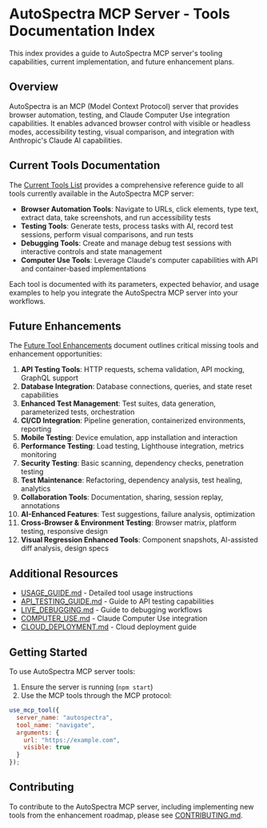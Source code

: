 # AutoSpectra MCP Server - Tools Documentation Index

This index provides a guide to AutoSpectra MCP server's tooling capabilities, current implementation, and future enhancement plans.

## Overview

AutoSpectra is an MCP (Model Context Protocol) server that provides browser automation, testing, and Claude Computer Use integration capabilities. It enables advanced browser control with visible or headless modes, accessibility testing, visual comparison, and integration with Anthropic's Claude AI capabilities.

## Current Tools Documentation

The [Current Tools List](CURRENT_TOOLS_LIST.md) provides a comprehensive reference guide to all tools currently available in the AutoSpectra MCP server:

- **Browser Automation Tools**: Navigate to URLs, click elements, type text, extract data, take screenshots, and run accessibility tests
- **Testing Tools**: Generate tests, process tasks with AI, record test sessions, perform visual comparisons, and run tests
- **Debugging Tools**: Create and manage debug test sessions with interactive controls and state management
- **Computer Use Tools**: Leverage Claude's computer capabilities with API and container-based implementations

Each tool is documented with its parameters, expected behavior, and usage examples to help you integrate the AutoSpectra MCP server into your workflows.

## Future Enhancements

The [Future Tool Enhancements](FUTURE_TOOL_ENHANCEMENTS.md) document outlines critical missing tools and enhancement opportunities:

1. **API Testing Tools**: HTTP requests, schema validation, API mocking, GraphQL support
2. **Database Integration**: Database connections, queries, and state reset capabilities
3. **Enhanced Test Management**: Test suites, data generation, parameterized tests, orchestration
4. **CI/CD Integration**: Pipeline generation, containerized environments, reporting
5. **Mobile Testing**: Device emulation, app installation and interaction
6. **Performance Testing**: Load testing, Lighthouse integration, metrics monitoring
7. **Security Testing**: Basic scanning, dependency checks, penetration testing
8. **Test Maintenance**: Refactoring, dependency analysis, test healing, analytics
9. **Collaboration Tools**: Documentation, sharing, session replay, annotations
10. **AI-Enhanced Features**: Test suggestions, failure analysis, optimization
11. **Cross-Browser & Environment Testing**: Browser matrix, platform testing, responsive design
12. **Visual Regression Enhanced Tools**: Component snapshots, AI-assisted diff analysis, design specs

## Additional Resources

- [USAGE_GUIDE.md](api/tools/USAGE_GUIDE.md) - Detailed tool usage instructions
- [API_TESTING_GUIDE.md](guides/API_TESTING_GUIDE.md) - Guide to API testing capabilities
- [LIVE_DEBUGGING.md](guides/LIVE_DEBUGGING.md) - Guide to debugging workflows
- [COMPUTER_USE.md](guides/computer-use/COMPUTER_USE.md) - Claude Computer Use integration
- [CLOUD_DEPLOYMENT.md](guides/deployment/CLOUD_DEPLOYMENT.md) - Cloud deployment guide

## Getting Started

To use AutoSpectra MCP server tools:

1. Ensure the server is running (`npm start`)
2. Use the MCP tools through the MCP protocol:

```javascript
use_mcp_tool({
  server_name: "autospectra",
  tool_name: "navigate",
  arguments: {
    url: "https://example.com",
    visible: true
  }
});
```

## Contributing

To contribute to the AutoSpectra MCP server, including implementing new tools from the enhancement roadmap, please see [CONTRIBUTING.md](../CONTRIBUTING.md).

